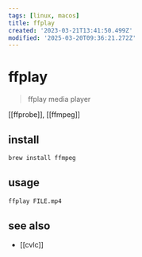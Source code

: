 ```yaml
---
tags: [linux, macos]
title: ffplay
created: '2023-03-21T13:41:50.499Z'
modified: '2025-03-20T09:36:21.272Z'
---
```


# ffplay

> ffplay media player

[[ffprobe]], [[ffmpeg]]

## install

```sh
brew install ffmpeg
```

## usage

```sh
ffplay FILE.mp4
```

## see also

- [[cvlc]]
